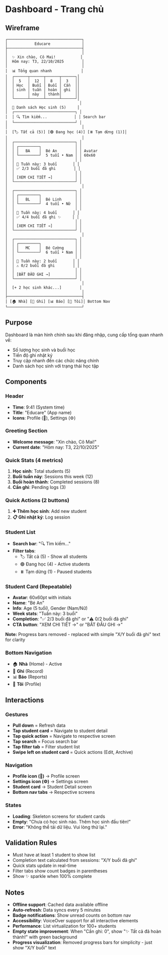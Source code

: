 # Dashboard - Trang chủ

## Wireframe

```
┌─────────────────────────────────┐
│            Educare              │
├─────────────────────────────────┤
│                                 │
│  ✨ Xin chào, Cô Mai!           │
│  Hôm nay: T3, 22/10/2025        │
│                                 │
│  📊 Tổng quan nhanh             │
│  ┌──────┬──────┬──────┬──────┐│
│  │  5   │  12  │  8   │  3   ││
│  │ Học  │ Buổi │ Buổi │ Cần  ││
│  │ sinh │ tuần │ hoàn │ ghi  ││
│  │      │ này  │ thành│      ││
│  └──────┴──────┴──────┴──────┘│
│                                │
│  👥 Danh sách Học sinh (5)     │
│  ┌───────────────────────────┐ │
│  │ 🔍 Tìm kiếm...            │ │ Search bar
│  └───────────────────────────┘ │
│                                 │
│  [🏷️ Tất cả (5)] [🟢 Đang học (4)] [⏸️ Tạm dừng (1)]│
│                                 │
│  ┌───────────────────────────┐ │
│  │ ┌─────────┐               │ │
│  │ │   BA    │  Bé An        │ │ Avatar
│  │ └─────────┘  5 tuổi • Nam │ │ 60x60
│  │                           │ │
│  │ 🎯 Tuần này: 3 buổi       │ │
│  │ ✅ 2/3 buổi đã ghi        │ │
│  │                           │ │
│  │ [XEM CHI TIẾT →]          │ │
│  └───────────────────────────┘ │
│                                 │
│  ┌───────────────────────────┐ │
│  │ ┌─────────┐               │ │
│  │ │   BL    │  Bé Linh      │ │
│  │ └─────────┘  4 tuổi • Nữ  │ │
│  │                           │ │
│  │ 🎯 Tuần này: 4 buổi       │ │
│  │ ✅ 4/4 buổi đã ghi ✨     │ │
│  │                           │ │
│  │ [XEM CHI TIẾT →]          │ │
│  └───────────────────────────┘ │
│                                 │
│  ┌───────────────────────────┐ │
│  │ ┌─────────┐               │ │
│  │ │   MC    │  Bé Cường     │ │
│  │ └─────────┘  6 tuổi • Nam │ │
│  │                           │ │
│  │ 🎯 Tuần này: 2 buổi       │ │
│  │ ⚠️ 0/2 buổi đã ghi        │ │
│  │                           │ │
│  │ [BẮT ĐẦU GHI →]           │ │
│  └───────────────────────────┘ │
│                                 │
│  [+ 2 học sinh khác...]        │
│                                 │
├─────────────────────────────────┤
│ [🏠 Nhà] [📝 Ghi] [📊 Báo] [👤 Tôi]│ Bottom Nav
└─────────────────────────────────┘
```

## Purpose

Dashboard là màn hình chính sau khi đăng nhập, cung cấp tổng quan nhanh về:

- Số lượng học sinh và buổi học
- Tiến độ ghi nhật ký
- Truy cập nhanh đến các chức năng chính
- Danh sách học sinh với trạng thái học tập

## Components

### Header

- **Time**: 9:41 (System time)
- **Title**: "Educare" (App name)
- **Icons**: Profile (👤), Settings (⚙️)

### Greeting Section

- **Welcome message**: "Xin chào, Cô Mai!"
- **Current date**: "Hôm nay: T3, 22/10/2025"

### Quick Stats (4 metrics)

1. **Học sinh**: Total students (5)
2. **Buổi tuần này**: Sessions this week (12)
3. **Buổi hoàn thành**: Completed sessions (8)
4. **Cần ghi**: Pending logs (3)

### Quick Actions (2 buttons)

1. **➕ Thêm học sinh**: Add new student
2. **📋 Ghi nhật ký**: Log session

### Student List

- **Search bar**: "🔍 Tìm kiếm..."
- **Filter tabs**:
  - 🏷️ Tất cả (5) - Show all students
  - 🟢 Đang học (4) - Active students
  - ⏸️ Tạm dừng (1) - Paused students

### Student Card (Repeatable)

- **Avatar**: 60x60pt with initials
- **Name**: "Bé An"
- **Info**: Age (5 tuổi), Gender (Nam/Nữ)
- **Week stats**: "Tuần này: 3 buổi"
- **Completion**: "✅ 2/3 buổi đã ghi" or "⚠️ 0/2 buổi đã ghi"
- **CTA button**: "XEM CHI TIẾT →" or "BẮT ĐẦU GHI →"

**Note:** Progress bars removed - replaced with simple "X/Y buổi đã ghi" text for clarity

### Bottom Navigation

- 🏠 **Nhà** (Home) - Active
- 📝 **Ghi** (Record)
- 📊 **Báo** (Reports)
- 👤 **Tôi** (Profile)

## Interactions

### Gestures

- **Pull down** = Refresh data
- **Tap student card** = Navigate to student detail
- **Tap quick action** = Navigate to respective screen
- **Tap search** = Focus search bar
- **Tap filter tab** = Filter student list
- **Swipe left on student card** = Quick actions (Edit, Archive)

### Navigation

- **Profile icon (👤)** → Profile screen
- **Settings icon (⚙️)** → Settings screen
- **Student card** → Student Detail screen
- **Bottom nav tabs** → Respective screens

### States

- **Loading**: Skeleton screens for student cards
- **Empty**: "Chưa có học sinh nào. Thêm học sinh đầu tiên!"
- **Error**: "Không thể tải dữ liệu. Vui lòng thử lại."

## Validation Rules

- Must have at least 1 student to show list
- Completion text calculated from sessions: "X/Y buổi đã ghi"
- Quick stats update in real-time
- Filter tabs show count badges in parentheses
- Show ✨ sparkle when 100% complete

## Notes

- **Offline support**: Cached data available offline
- **Auto-refresh**: Data syncs every 5 minutes
- **Badge notifications**: Show unread counts on bottom nav
- **Accessibility**: VoiceOver support for all interactive elements
- **Performance**: List virtualization for 100+ students
- **Empty state improvement**: When "Cần ghi: 0", show "✨ Tất cả đã hoàn thành!" with green background
- **Progress visualization**: Removed progress bars for simplicity - just show "X/Y buổi" text

